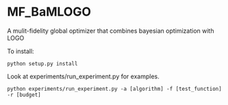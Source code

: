 # MF_BaMLOGO
A mulit-fidelity global optimizer that combines bayesian optimization with LOGO

To install:

``python setup.py install``

Look at experiments/run_experiment.py for examples.

``python experiments/run_experiment.py -a [algorithm] -f [test_function] -r [budget]``
